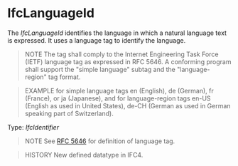 # IfcLanguageId

The _IfcLanguageId_ identifies the language in which a natural language text is expressed. It uses a language tag to identify the language.
<!-- end of short definition -->


> NOTE The tag shall comply to the Internet Engineering Task Force (IETF) language tag as expressed in RFC 5646. A conforming program shall support the "simple language" subtag and the "language-region" tag format.

> EXAMPLE for simple language tags en (English), de (German), fr (France), or ja (Japanese), and for language-region tags en-US (English as used in United States), de-CH (German as used in German speaking part of Switzerland).

Type: _IfcIdentifier_

> NOTE See [RFC 5646](../content/bibliography.htm#RFC-5646) for definition of language tag.

> HISTORY New defined datatype in IFC4.
